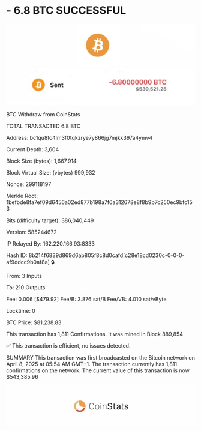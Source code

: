 # - 6.8 BTC SUCCESSFUL
 
<img src="IMG_7912.jpeg" alt="Bitcoin Logo" width="700" />
<img src="IMG_7915.jpeg" alt="Bitcoin Logo" width="700" />

BTC Withdraw from CoinStats 

TOTAL TRANSACTED
6.8 BTC

Address:     bc1qu8tc4lm3f0tqkzrye7y866jg7mjkk397a4ymv4

Current Depth:     3,604

Block Size (bytes):     1,667,914

Block Virtual Size: (vbytes)     999,932

Nonce:     299118197

Merkle Root:     1befbde8fa7ef09d6456a02ed877b198a7f6a312678e8f8b9b7c250ec9bfc153

Bits (difficulty target):     	386,040,449

Version:     585244672

IP Relayed By:     162.220.166.93:8333

Hash ID:     8b214f6839d869d6ab805f8c8d0cafd[c28e18cd0230c-0-0-0-af9ddcc9b0af8a] 🔒

From:     3 Inputs

To:     210 Outputs

Fee:     0.006 [$479.92]
Fee/B:     3.876 sat/B
Fee/VB:     4.010 sat/vByte

Locktime:     0

BTC Price:     $81,238.83

This transaction has 1,811 Confirmations. It was mined in Block 889,854

✅ This transaction is efficient, no issues detected.

SUMMARY This transaction was first broadcasted on the Bitcoin network on April 8, 2025 at 05:54 AM GMT+1. The transaction currently has 1,811 confirmations on the network. The current value of this transaction is now $543,385.96


<img src="polish_save.jpeg" alt="coinstats1 Logo" width="700" />




